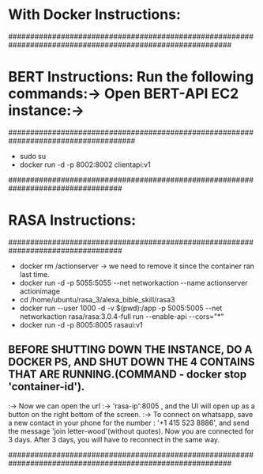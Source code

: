 # With Docker Instructions:
###########################################################################################################

# BERT Instructions: Run the following commands:-> Open BERT-API EC2 instance:->
#####################################################################################
* sudo su  
* docker run -d -p 8002:8002 clientapi:v1

##################################################################################
# RASA Instructions:
##################################################################################

* docker rm /actionserver -> we need to remove it since the container ran last time.
* docker run -d -p 5055:5055 --net networkaction --name actionserver actionimage 
* cd /home/ubuntu/rasa_3/alexa_bible_skill/rasa3
* docker run --user 1000 -d -v $(pwd):/app -p 5005:5005 --net networkaction rasa/rasa:3.0.4-full run --enable-api --cors="*"
* docker run -d -p 8005:8005 rasaui:v1

## BEFORE SHUTTING DOWN THE INSTANCE, DO A DOCKER PS, AND SHUT DOWN THE 4 CONTAINS THAT ARE RUNNING.(COMMAND - docker stop 'container-id').


:-> Now we can open the url :-> 'rasa-ip':8005 , and the UI will open up as a button on the right bottom of the screen.
:-> To connect on whatsapp, save a new contact in your phone for the number : '+1 415 523 8886', and send the message 'join letter-wood'(without quotes). Now you are connected for 3 days. After 3 days, you will have to reconnect in the same way.

###########################################################################################################
